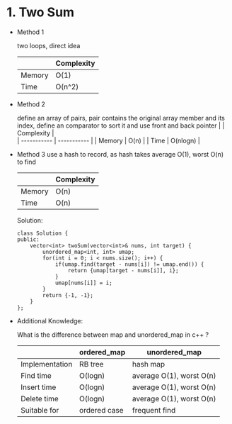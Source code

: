 # 1. Two Sum
- Method 1

    two loops, direct idea

    | |   Complexity  |     
    | ----------- | ----------- | 
    |   Memory    | O(1)  | 
    |      Time       | O(n^2) | 

- Method 2

    define an array of pairs, pair contains the original array member and its index, define an comparator to sort it and use front and back pointer
    | |   Complexity  |  
    | ----------- | ----------- | 
    |  Memory     | O(n)  | 
    |      Time       | O(nlogn)  |  

- Method 3
    use a hash to record, as hash takes average O(1), worst O(n) to find

    | |   Complexity  |
    | ----------- | ----------- | 
    |  Memory     | O(n)  | 
    |      Time       | O(n)   | 

    Solution:

    ```
    class Solution {
    public:
        vector<int> twoSum(vector<int>& nums, int target) {
            unordered_map<int, int> umap;
            for(int i = 0; i < nums.size(); i++) {
                if(umap.find(target - nums[i]) != umap.end()) {
                    return {umap[target - nums[i]], i};
                }
                umap[nums[i]] = i;
            }
            return {-1, -1};
        }
    };
    ```

- Additional Knowledge:
       
    What is the difference between map and unordered_map in c++ ? 

    |             | ordered_map | unordered_map |
    | ----------- | ----------- | ----------- |
    | Implementation      | RB tree  | hash map |
    | Find time   | O(logn)        | average O(1), worst O(n)|
    | Insert time   | O(logn)        | average O(1), worst O(n)|
    | Delete time   | O(logn)        | average O(1), worst O(n)|
    | Suitable for   | ordered case        | frequent find|



<br>
